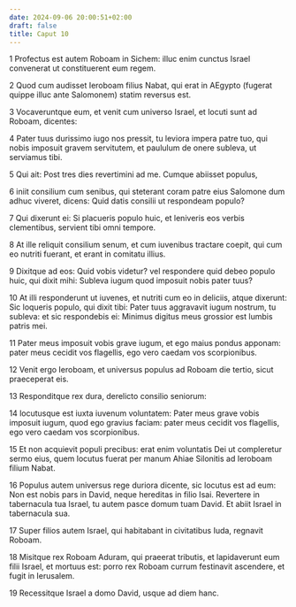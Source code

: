 ```yaml
---
date: 2024-09-06 20:00:51+02:00
draft: false
title: Caput 10
---
```





1 Profectus est autem Roboam in Sichem: illuc enim cunctus Israel convenerat ut constituerent eum regem.

2 Quod cum audisset Ieroboam filius Nabat, qui erat in AEgypto (fugerat quippe illuc ante Salomonem) statim reversus est.

3 Vocaveruntque eum, et venit cum universo Israel, et locuti sunt ad Roboam, dicentes:

4 Pater tuus durissimo iugo nos pressit, tu leviora impera patre tuo, qui nobis imposuit gravem servitutem, et paululum de onere subleva, ut serviamus tibi.

5 Qui ait: Post tres dies revertimini ad me. Cumque abiisset populus,

6 iniit consilium cum senibus, qui steterant coram patre eius Salomone dum adhuc viveret, dicens: Quid datis consilii ut respondeam populo?

7 Qui dixerunt ei: Si placueris populo huic, et leniveris eos verbis clementibus, servient tibi omni tempore.

8 At ille reliquit consilium senum, et cum iuvenibus tractare coepit, qui cum eo nutriti fuerant, et erant in comitatu illius.

9 Dixitque ad eos: Quid vobis videtur? vel respondere quid debeo populo huic, qui dixit mihi: Subleva iugum quod imposuit nobis pater tuus?

10 At illi responderunt ut iuvenes, et nutriti cum eo in deliciis, atque dixerunt: Sic loqueris populo, qui dixit tibi: Pater tuus aggravavit iugum nostrum, tu subleva: et sic respondebis ei: Minimus digitus meus grossior est lumbis patris mei.

11 Pater meus imposuit vobis grave iugum, et ego maius pondus apponam: pater meus cecidit vos flagellis, ego vero caedam vos scorpionibus.

12 Venit ergo Ieroboam, et universus populus ad Roboam die tertio, sicut praeceperat eis.

13 Responditque rex dura, derelicto consilio seniorum:

14 locutusque est iuxta iuvenum voluntatem: Pater meus grave vobis imposuit iugum, quod ego gravius faciam: pater meus cecidit vos flagellis, ego vero caedam vos scorpionibus.

15 Et non acquievit populi precibus: erat enim voluntatis Dei ut compleretur sermo eius, quem locutus fuerat per manum Ahiae Silonitis ad Ieroboam filium Nabat.

16 Populus autem universus rege duriora dicente, sic locutus est ad eum: Non est nobis pars in David, neque hereditas in filio Isai. Revertere in tabernacula tua Israel, tu autem pasce domum tuam David. Et abiit Israel in tabernacula sua.

17 Super filios autem Israel, qui habitabant in civitatibus Iuda, regnavit Roboam.

18 Misitque rex Roboam Aduram, qui praeerat tributis, et lapidaverunt eum filii Israel, et mortuus est: porro rex Roboam currum festinavit ascendere, et fugit in Ierusalem.

19 Recessitque Israel a domo David, usque ad diem hanc.

